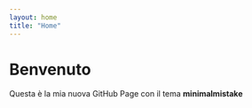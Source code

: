 ```yaml
---
layout: home
title: "Home"
---
```


# Benvenuto
Questa è la mia nuova GitHub Page con il tema **minimalmistake**

